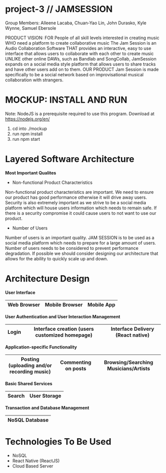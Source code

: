 # project-3 // JAMSESSION
Group Members: Alleene Lacaba, Chuan-Yao Lin, John Durasko, Kyle Wynne, Samuel Ebersole


PRODUCT VISION:
FOR People of all skill levels interested in creating music 
WHO need a platform to create collaborative music The Jam Session is an Audio Collaboration Software 
THAT provides an interactive, easy to use interface that allows users to collaborate with each other to create music 
UNLIKE other online DAWs, such as Bandlab and SongCollab,
JamSession expands on a social media style platform that allows users to share tracks and have other users add on to them. 
OUR PRODUCT Jam Session is made specifically to be a social network based on improvisational musical collaboration with strangers.

# MOCKUP: INSTALL AND RUN
Note: NodeJS is a prerequisite required to use this program. Download at https://nodejs.org/en/

1. cd into ./mockup
2. run npm install
3. run npm start


# Layered Software Architecture

**Most Important Qualites**
- Non-functional Product Characteristics

Non-functional product characteristics are important. We need to ensure our product has good performance otherwise it will drive away users. Security is also extremely      important as we strive to be a social media platform which will house users information which needs to remain safe. If there is a security compromise it could cause users to not want to use our product.

- Number of Users

Number of users is an important quality. JAM SESSION is to be used as a social media platform which needs to prepare for a large amount of users. Number of users needs to be considered to prevent performance degradation. If possible we should consider designing our architecture that allows for the ability to quickly scale up and down.

# Architecture Design

**User Interface**

 | Web Browser | Mobile Browser | Mobile App |
 | :-: | :-: | :-: |
 
**User Authentication and User Interaction Management**

 | Login | Interface creation (users customized homepage) | Interface Delivery (React native) |
 | :-: | :-: | :-: |
 
**Application-specific Functionality**

 | Posting (uploading and/or recording music) | Commenting on posts | Browsing/Searching Musicians/Artists |
 | :-: | :-: | :-: |

**Basic Shared Services**

| Search | User Storage |
| :-: | :-: |

**Transaction and Database Management**

| NoSQL Database |
| :-: |

# Technologies To Be Used
- NoSQL
- React Native (ReactJS)
- Cloud Based Server
